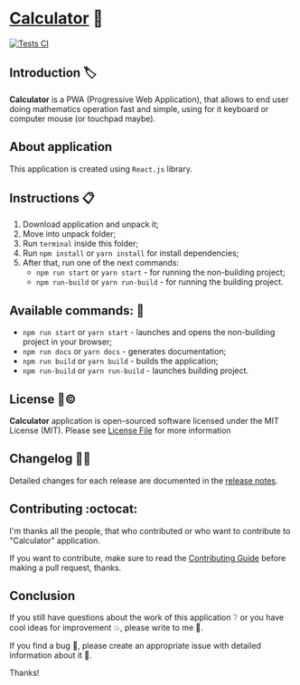 # [Calculator](https://corocoto.github.io/Calculator/) :abacus:

[![Tests CI](https://github.com/corocoto/Calculator/workflows/Test/badge.svg)](https://github.com/corocoto/Calculator/actions)

## Introduction :label:

**Calculator** is a PWA (Progressive Web Application), that allows to end user doing mathematics operation fast and simple, using for it keyboard or computer mouse (or touchpad maybe). 

## About application

This application is created using `React.js` library.
 
## Instructions :clipboard:

1. Download application and unpack it;
2. Move into unpack folder;
3. Run `terminal` inside this folder;
4. Run `npm install` or `yarn install` for install dependencies;
5. After that, run one of the next commands: 
    * `npm run start` or `yarn start` - for running the non-building project;
    * `npm run-build`  or `yarn run-build` - for running the building project. 

## Available commands: :receipt:
- ```npm run start``` or ```yarn start``` - launches and opens the non-building project in your browser;
- ```npm run docs``` or ```yarn docs``` - generates documentation;
- ```npm run build``` or ```yarn build``` - builds the application;
- ```npm run-build``` or ```yarn run-build``` - launches building project.

## License :bookmark_tabs::copyright:

**Calculator** application is open-sourced software licensed under the MIT License (MIT). Please see [License File](LICENSE) for more information

## Changelog :notebook_with_decorative_cover::date:

Detailed changes for each release are documented in the [release notes](CHANGELOG.md).

## Contributing :octocat:

I'm thanks all the people, that who contributed or who want to contribute to "Calculator" application.

If you want to contribute, make sure to read the [Contributing Guide](CONTRIBUTING.md) before making a pull request, thanks.

## Conclusion

If you still have questions about the work of this application :grey_question: or you have cool ideas for improvement :boom:, please write to me :email:.

If you find a bug :bug:, please create an appropriate issue with detailed information about it :speech_balloon:.

Thanks!
